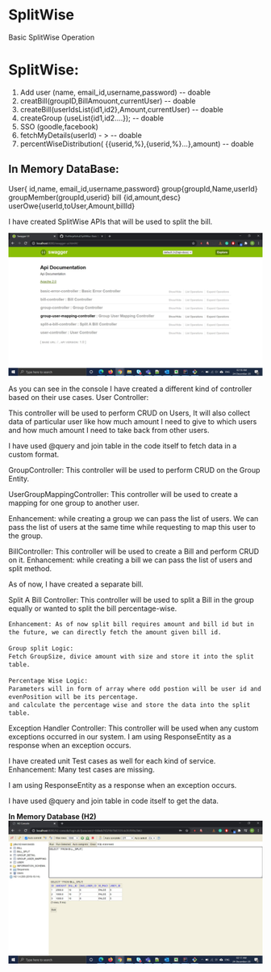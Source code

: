 # SplitWise
Basic SplitWise Operation 

SplitWise:
=======================
1) Add user (name, email_id,username,password)  -- doable 
2) creatBill(groupID,BillAmouont,currentUser)   -- doable 
3) createBill(userIdsList{id1,id2},Amount,currentUser)  -- doable 
4) createGroup (useList{id1,id2....});  -- doable 
5) SSO (goodle,facebook)
6) fetchMyDetails(userId) - >  -- doable 
7) percentWiseDistribution( {{userid,%},{userid,%}...},amount)  -- doable 

 
In Memory DataBase: 
------------------
User{ id,name, email_id,username,password}
group{groupId,Name,userId}
groupMember(groupId,userid}
bill {id,amount,desc}
userOwe{userId,toUser,Amount,billId}


I have created SplitWise APIs that will be used to split the bill.

<img src="Swagger.JPG"/>

As you can see in the console I have created a different kind of controller based on their use cases.
User Controller:

This controller will be used to perform CRUD on Users, It will also collect data of particular user like how much amount I need to give to which users and how much amount I need to take back from other users.

I have used @query and join table in the code itself to fetch data in a custom format.

GroupController:
This controller will be used to perform CRUD on the Group Entity.

UserGroupMappingController:
This controller will be used to create a mapping for one group to another user. 

  Enhancement: while creating a group we can pass the list of users.
               We can pass the list of users at the same time while requesting to map this user to the group.
               
BillController:
  This controller will be used to create a Bill and perform CRUD on it.
  Enhancement: while creating a bill we can pass the list of users and split method.
               
  As of now, I have created a separate bill.
  
Split A Bill Controller:
   This controller will be used to split a Bill in the group equally or wanted to split the bill percentage-wise. 
    
    Enhancement: As of now split bill requires amount and bill id but in the future, we can directly fetch the amount given bill id.
    
    Group split Logic:
    Fetch GroupSize, divice amount with size and store it into the split table.
    
    Percentage Wise Logic:
    Parameters will in form of array where odd postion will be user id and evenPosition will be its percentage.
    and calculate the percentage wise and store the data into the split table.
   
Exception Handler Controller:
  This controller will be used when any custom exceptions occurred in our system.
  I am using ResponseEntity as a response when an exception occurs.
  
I have created unit Test cases as well for each kind of service. 
  Enhancement: Many test cases are missing.

I am using ResponseEntity as a response when an exception occurs.

I have used @query and join table in code itself to get the data.

<b>In Memory Database (H2)</b>
<img src="H2ConsoleSnap.JPG"/>
